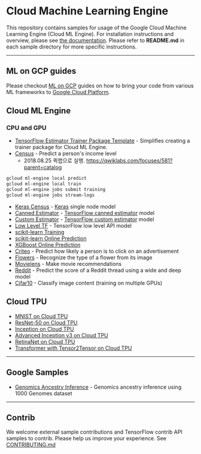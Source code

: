 # Cloud Machine Learning Engine

This repository contains samples for usage of the Google Cloud Machine Learning Engine (Cloud ML Engine). For installation instructions and overview, please see [the documentation](https://cloud.google.com/ml-engine/docs/). Please refer to **README.md** in each sample directory for more specific instructions.

- - -
## ML on GCP guides
Please checkout [ML on GCP](https://github.com/GoogleCloudPlatform/ml-on-gcp) guides on how to bring your code from various ML frameworks to [Google Cloud Platform](https://cloud.google.com/).

## Cloud ML Engine

### CPU and GPU

* [TensorFlow Estimator Trainer Package Template](cloudml-template) -
  Simplifies creating a trainer package for Cloud ML Engine.
* [Census](census) - Predict a person's income level
  * 2018.08.25 퀵랩으로 실행. https://qwiklabs.com/focuses/581?parent=catalog
~~~bash
gcloud ml-engine local predict
gcloud ml-engine local train
gcloud ml-engine jobs submit training
gcloud ml-engine jobs stream-logs
~~~
  * [Keras Census](census/keras) - [Keras](https://keras.io/) single node model
  * [Canned Estimator](census/estimator) - [TensorFlow canned estimator](https://www.tensorflow.org/programmers_guide/estimators#pre-made_estimators) model
  * [Custom Estimator](census/customestimator) - [TensorFlow custom estimator](https://www.tensorflow.org/programmers_guide/estimators#custom_estimators) model
  * [Low Level TF](census/tensorflowcore) - TensorFlow low level API model
  * [scikit-learn Training](sklearn/notebooks/ml_engine_training.ipynb)
  * [scikit-learn Online Prediction](sklearn/notebooks/Online%20Prediction%20with%20scikit-learn.ipynb)
  * [XGBoost Online Prediction](xgboost/notebooks/Online%20Prediction%20with%20XGBoost.ipynb)
* [Criteo](criteo_tft) - Predict how likely a person is to click on an
  advertisement
* [Flowers](flowers) - Recognize the type of a flower from its image
* [Movielens](movielens) - Make movie recommendations
* [Reddit](reddit_tft) - Predict the score of a Reddit thread using a wide and deep model
* [Cifar10](https://github.com/tensorflow/models/tree/master/tutorials/image/cifar10_estimator) - Classify image content (training on multiple GPUs)

## Cloud TPU
* [MNIST on Cloud TPU](https://cloud.google.com/tpu/docs/tutorials/mnist)
* [ResNet-50 on Cloud TPU](https://cloud.google.com/tpu/docs/tutorials/resnet)
* [Inception on Cloud TPU](https://cloud.google.com/tpu/docs/tutorials/inception)
* [Advanced Inception v3 on Cloud TPU](https://cloud.google.com/tpu/docs/tutorials/inception-v3-advanced)
* [RetinaNet on Cloud TPU](https://cloud.google.com/tpu/docs/tutorials/retinanet)
* [Transformer with Tensor2Tensor on Cloud TPU](https://cloud.google.com/tpu/docs/tutorials/transformer)

- - -

## Google Samples

* [Genomics Ancestry Inference](https://github.com/googlegenomics/cloudml-examples) - Genomics ancestry inference using 1000 Genomes dataset

- - -

## Contrib

We welcome external sample contributions and TensorFlow contrib API samples to contrib. Please help us improve your experience. See [CONTRIBUTING.md](CONTRIBUTING.md)
